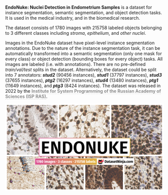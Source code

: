 **EndoNuke: Nuclei Detection in Endometrium Samples** is a dataset for instance segmentation, semantic segmentation, and object detection tasks. It is used in the medical industry, and in the biomedical research. 

The dataset consists of 1780 images with 215758 labeled objects belonging to 3 different classes including *stroma*, *epithelium*, and *other nuclei*.

Images in the EndoNuke dataset have pixel-level instance segmentation annotations. Due to the nature of the instance segmentation task, it can be automatically transformed into a semantic segmentation (only one mask for every class) or object detection (bounding boxes for every object) tasks. All images are labeled (i.e. with annotations). There are no pre-defined <i>train/val/test</i> splits in the dataset. Alternatively, the dataset could be split into 7 annotators: ***stud2*** (90456 instances), ***stud1*** (37797 instances), ***stud3*** (37655 instances), ***ptg2*** (16297 instances), ***stud4*** (13480 instances), ***ptg1*** (11649 instances), and ***ptg3*** (8424 instances). The dataset was released in 2022 by the <span style="font-weight: 600; color: grey; border-bottom: 1px dashed #d3d3d3;">Institute for System Programming of the Russian Academy of Sciences (ISP RAS)</span>.

<img src="https://github.com/dataset-ninja/endonuke/raw/main/visualizations/poster.png">

